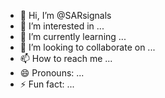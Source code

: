 - 👋 Hi, I’m @SARsignals
- 👀 I’m interested in ...
- 🌱 I’m currently learning ...
- 💞️ I’m looking to collaborate on ...
- 📫 How to reach me ...
- 😄 Pronouns: ...
- ⚡ Fun fact: ...

<!---
SARsignals/SARsignals is a ✨ special ✨ repository because its `README.md` (this file) appears on your GitHub profile.
You can click the Preview link to take a look at your changes.
--->
